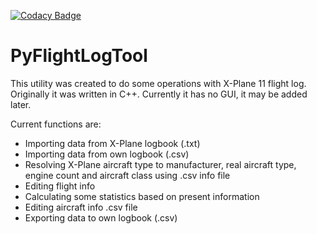 [![Codacy Badge](https://app.codacy.com/project/badge/Grade/19aa525569904d73820c4de9b96653c2)](https://www.codacy.com/gh/miguelf0x/PythonFlightLogTool/dashboard?utm_source=github.com&amp;utm_medium=referral&amp;utm_content=miguelf0x/PythonFlightLogTool&amp;utm_campaign=Badge_Grade)

# PyFlightLogTool

This utility was created to do some operations with X-Plane 11 flight log. Originally it was written in C++.
Currently it has no GUI, it may be added later.

Current functions are:
-  Importing data from X-Plane logbook (.txt)
-  Importing data from own logbook (.csv)
-  Resolving X-Plane aircraft type to manufacturer, real aircraft type, engine count and aircraft class using .csv info file
-  Editing flight info
-  Calculating some statistics based on present information
-  Editing aircraft info .csv file
-  Exporting data to own logbook (.csv)
